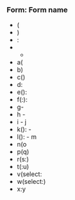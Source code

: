 ### Form: Form name

- (
- )
- :
- - 
- a(
- b)
- c()
- d:
- e():
- f(:):
- g-
- h - 
- i - j
- k(): - 
- l(): - m
- n(o
- p(q)
- r(s:)
- t(:u)
- v(select:
- w(select:)
- x:y
